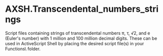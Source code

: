 # AXSH.Transcendental_numbers_strings
Script files containing strings of transcendental numbers π, τ, √2, and e (Euler's number) with 1 million and 100 million decimal digits.
These can be used in ActiveScript Shell by placing the desired script file(s) in your Functions\ folder.
